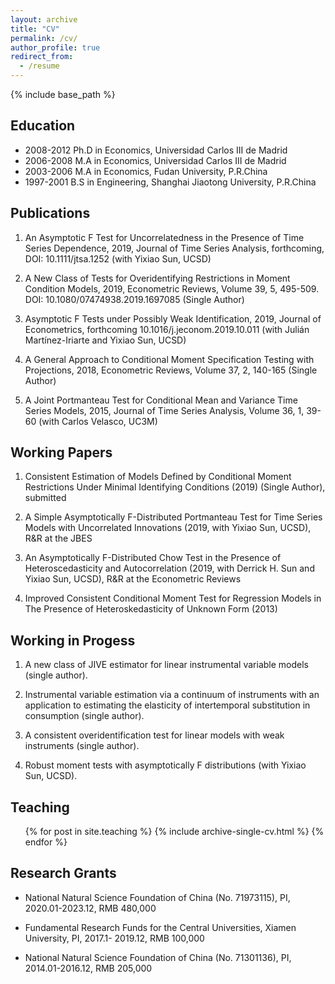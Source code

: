 ```yaml
---
layout: archive
title: "CV"
permalink: /cv/
author_profile: true
redirect_from:
  - /resume
---
```


{% include base_path %}

## Education

   * 2008-2012 Ph.D in Economics, Universidad Carlos III de Madrid
   * 2006-2008 M.A in Economics, Universidad Carlos III de Madrid
   * 2003-2006 M.A in Economics, Fudan University, P.R.China
   * 1997-2001 B.S in Engineering, Shanghai Jiaotong University, P.R.China


## Publications 

1. An Asymptotic F Test for Uncorrelatedness in the Presence of Time Series Dependence, 2019, Journal of Time Series Analysis, forthcoming,  DOI: 10.1111/jtsa.1252  (with Yixiao Sun, UCSD)

2.  A New Class of Tests for Overidentifying Restrictions in Moment Condition Models, 2019, Econometric Reviews, Volume 39, 5, 495-509. DOI: 10.1080/07474938.2019.1697085 (Single Author)

3. Asymptotic F Tests under Possibly Weak Identification, 2019, Journal of Econometrics, forthcoming 10.1016/j.jeconom.2019.10.011
	(with Julián Martínez-Iriarte and Yixiao Sun, UCSD)

4. A General Approach to Conditional Moment Specification Testing with Projections, 2018, Econometric Reviews, Volume 37, 2, 140-165 (Single Author)

5. A Joint Portmanteau Test for Conditional Mean and Variance Time Series Models, 2015, Journal of Time Series Analysis, Volume 36, 1, 39-60 (with Carlos Velasco, UC3M)

## Working Papers

1. Consistent Estimation of Models Defined by Conditional Moment Restrictions Under Minimal Identifying Conditions (2019) (Single Author), submitted

2. A Simple Asymptotically F-Distributed Portmanteau Test for Time Series Models with Uncorrelated Innovations (2019, with Yixiao Sun, UCSD), R&R at the JBES

3. An Asymptotically F-Distributed Chow Test in the Presence of Heteroscedasticity and Autocorrelation (2019, with Derrick H. Sun and Yixiao Sun, UCSD), R&R at the Econometric Reviews

4. Improved Consistent Conditional Moment Test for Regression Models in The Presence of Heteroskedasticity of Unknown Form (2013)

## Working in Progess

  1. A new class of JIVE estimator for linear instrumental variable models (single author).

  2. Instrumental variable estimation via a continuum of instruments with an application to estimating the elasticity of intertemporal substitution in consumption (single author).

  3. A consistent overidentification test for linear models with weak instruments (single author).

  4. Robust moment tests with asymptotically F distributions (with Yixiao Sun, UCSD).

## Teaching

  <ul>{% for post in site.teaching %}
    {% include archive-single-cv.html %}
  {% endfor %}</ul>
  
## Research Grants



   * National Natural Science Foundation of China (No. 71973115), PI, 2020.01-2023.12, RMB 480,000

   * Fundamental Research Funds for the Central Universities, Xiamen University, PI, 2017.1- 2019.12, RMB 100,000

   * National Natural Science Foundation of China (No. 71301136), PI, 2014.01-2016.12, RMB 205,000

